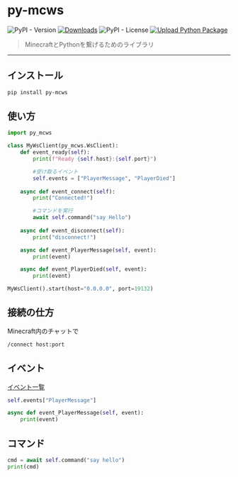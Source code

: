 # py-mcws

![PyPI - Version](https://img.shields.io/pypi/v/py-mcws)
[![Downloads](https://static.pepy.tech/badge/py-mcws)](https://pepy.tech/project/py-mcws)
![PyPI - License](https://img.shields.io/pypi/l/py-mcws)
[![Upload Python Package](https://github.com/HRTK92/py-mcws/actions/workflows/python-publish.yml/badge.svg)](https://github.com/HRTK92/py-mcws/actions/workflows/python-publish.yml)

> MinecraftとPythonを繋げるためのライブラリ

---

## インストール

```sh
pip install py-mcws
```

## 使い方

```python
import py_mcws

class MyWsClient(py_mcws.WsClient):
    def event_ready(self):
        print(f"Ready {self.host}:{self.port}")

        #受け取るイベント
        self.events = ["PlayerMessage", "PlayerDied"]
    
    async def event_connect(self):
        print("Connected!")

        #コマンドを実行
        await self.command("say Hello")
    
    async def event_disconnect(self):
        print("disconnect!")

    async def event_PlayerMessage(self, event):
        print(event)

    async def event_PlayerDied(self, event):
        print(event)

MyWsClient().start(host="0.0.0.0", port=19132)
```

## 接続の仕方

Minecraft内のチャットで

```cmd
/connect host:port
```

## イベント

[イベント一覧](https://gist.github.com/jocopa3/5f718f4198f1ea91a37e3a9da468675c#file-mcpe-w10-event-names)

```python
self.events["PlayerMessage"]

async def event_PlayerMessage(self, event):
    print(event)
```

## コマンド

```python
cmd = await self.command("say hello")
print(cmd)
```
